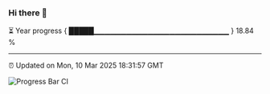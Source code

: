 ### Hi there 👋

⏳ Year progress { █████▁▁▁▁▁▁▁▁▁▁▁▁▁▁▁▁▁▁▁▁▁▁▁▁▁ } 18.84 %

---

⏰ Updated on Mon, 10 Mar 2025 18:31:57 GMT

![Progress Bar CI](https://github.com/DhruviPatel157/GitHub-Actions-Demo/workflows/Progress%20Bar%20CI/badge.svg)
